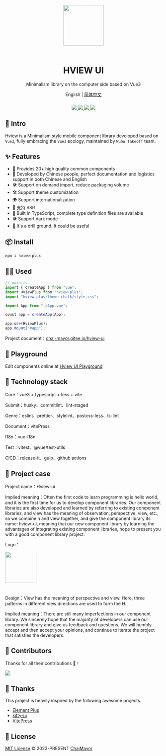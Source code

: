 <div align="center">
  <img width="130px" style="margin-bottom:24px;" src="https://oss.zhishiyu.online/common/w160h160.png">
<h1>HVIEW UI</h1>

<p>Minimalism library on the computer side based on Vue3</p>

<p> English | <a href="https://github.com/ChaiMayor/hview-ui/tree/dev/README-EN.md">
 简体中文 
</a></p>

<p align="center"  style="margin-top:24px;">
  <a href="https://www.npmjs.com/package/hview-plus">
    <img src="https://img.shields.io/npm/v/hview-plus">
  </a>
  <a href="https://github.com/ChaiMayor/hview-ui">
    <img src="https://img.shields.io/badge/vue-v3.2.0%2B-blue"/>
  </a>
  <a href="https://www.npmjs.com/package/hview-plus">
    <img src="https://img.shields.io/npm/dm/hview-plus">
  </a>
  <a href="https://github.com/ChaiMayor/hview-ui">
    <img src="https://img.shields.io/badge/license-MIT-green"/>
  </a>
  <br>
</p>
</div>

## 🎃 Intro

Hview is a Minimalism style mobile component library developed based on `Vue3`, fully embracing the `Vue3` ecology, maintained by `Wuhu Takeoff` team.

## ✨ Features

- 🚀 Provides 20+ high quality common components
- 💪 Developed by Chinese people, perfect documentation and logistics support in both Chinese and English
- 🛠️ Support on demand import, reduce packaging volume
- 🛠️ Support theme customization
- 🌍 Support internationalization
- 💪 支持 SSR
- 🎯 Built in TypeScript, complete type definition files are available
- 🛠️ Support dark mode
- 🤺 It's a drill ground. It could be useful

## 📦 Install

```bash
npm i hview-plus
```

## 🤹‍♀️ Used

```js
// main.ts
import { createApp } from "vue";
import HviewPlus from "hview-plus";
import "hview-plus/theme-chalk/style.css";

import App from "./App.vue";

const app = createApp(App);

app.use(HviewPlus);
app.mount("#app");
```

Project document：[chai-mayor.gitee.io/hview-ui](https://chai-mayor.gitee.io/hview-ui)

## 🤺 Playground

Edit components online at [Hview UI Playground](https://playground.zhishiyu.online/)

## 🥇 Technology stack

Core：vue3 + typescript + less + vite

Submit：husky、commitlint、lint-staged

Genre：eslint、prettier、stylelint、postcss-less、ls-lint

Document：vitePress

I18n：vue-i18n

Test：vitest、@vue/test-utils

CICD：release-it、gulp、github actions

## 🎪 Project case

Project name：Hview-ui

Implied meaning：Often the first code to learn programming is hello world, and it is the first time for us to develop component libraries. Our component libraries are also developed and learned by referring to existing component libraries, and view has the meaning of observation, perspective, view, etc., so we combine h and view together, and give the component library its name: hview-ui, meaning that our new component library by learning the advantages of integrating existing component libraries, hope to present you with a good component library project.

Logo：

<p style="text-align:left;">
  <img width="100px" style="margin-bottom:24px;" src="https://oss.zhishiyu.online/common/hview-logo.png">
</p>

Design：View has the meaning of perspective and view. Here, three patterns in different view directions are used to form the H.

Implied meaning：There are still many imperfections in our component library. We sincerely hope that the majority of developers can use our component library and give us feedback and questions. We will humbly accept and then accept your opinions, and continue to iterate the project that satisfies the developers.

## 👋 Contributors

Thanks for all their contributions 🐝！

<a href="https://github.com/ChaiMayor/hview-ui/graphs/contributors">
  <img src="https://contrib.rocks/image?repo=ChaiMayor/hview-ui" />
</a>

## 🌸 Thanks

This project is heavily inspired by the following awesome projects.

- [Element Plus](https://element-plus.gitee.io/zh-CN/component/button.html)
- [kitty-ui](https://gitee.com/geeksdidi/kittyui)
- [VitePress](https://vitepress.vuejs.org/)

## 📄 License

[MIT License](https://opensource.org/licenses/MIT) © 2023-PRESENT [ChaiMayor](https://github.com/NelsonYong)
